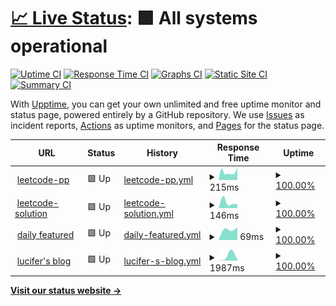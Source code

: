 # [📈 Live Status](https://lucifer.ren/leetcode-pp-available/): <!--live status--> **🟩 All systems operational**

[![Uptime CI](https://github.com/azl397985856/leetcode-pp-available/workflows/Uptime%20CI/badge.svg)](https://github.com/azl397985856/leetcode-pp-available/actions?query=workflow%3A%22Uptime+CI%22)
[![Response Time CI](https://github.com/azl397985856/leetcode-pp-available/workflows/Response%20Time%20CI/badge.svg)](https://github.com/azl397985856/leetcode-pp-available/actions?query=workflow%3A%22Response+Time+CI%22)
[![Graphs CI](https://github.com/azl397985856/leetcode-pp-available/workflows/Graphs%20CI/badge.svg)](https://github.com/azl397985856/leetcode-pp-available/actions?query=workflow%3A%22Graphs+CI%22)
[![Static Site CI](https://github.com/azl397985856/leetcode-pp-available/workflows/Static%20Site%20CI/badge.svg)](https://github.com/azl397985856/leetcode-pp-available/actions?query=workflow%3A%22Static+Site+CI%22)
[![Summary CI](https://github.com/azl397985856/leetcode-pp-available/workflows/Summary%20CI/badge.svg)](https://github.com/azl397985856/leetcode-pp-available/actions?query=workflow%3A%22Summary+CI%22)

With [Upptime](https://upptime.js.org), you can get your own unlimited and free uptime monitor and status page, powered entirely by a GitHub repository. We use [Issues](https://github.com/upptime/upptime/issues) as incident reports, [Actions](https://github.com/azl397985856/leetcode-pp-available/actions) as uptime monitors, and [Pages](https://upptime.github.io/upptime) for the status page.

<!--start: status pages-->
<!-- This summary is generated by Upptime (https://github.com/upptime/upptime) -->
<!-- Do not edit this manually, your changes will be overwritten -->
<!-- prettier-ignore -->
| URL | Status | History | Response Time | Uptime |
| --- | ------ | ------- | ------------- | ------ |
| <img alt="" src="https://favicons.githubusercontent.com/leetcode-solution.cn" height="13"> [leetcode-pp](https://leetcode-solution.cn/) | 🟩 Up | [leetcode-pp.yml](https://github.com/azl397985856/leetcode-pp-available/commits/HEAD/history/leetcode-pp.yml) | <details><summary><img alt="Response time graph" src="./graphs/leetcode-pp/response-time-week.png" height="20"> 215ms</summary><br><a href="https://azl397985856.github.io/leetcode-pp-available/history/leetcode-pp"><img alt="Response time 215" src="https://img.shields.io/endpoint?url=https%3A%2F%2Fraw.githubusercontent.com%2Fazl397985856%2Fleetcode-pp-available%2FHEAD%2Fapi%2Fleetcode-pp%2Fresponse-time.json"></a><br><a href="https://azl397985856.github.io/leetcode-pp-available/history/leetcode-pp"><img alt="24-hour response time 215" src="https://img.shields.io/endpoint?url=https%3A%2F%2Fraw.githubusercontent.com%2Fazl397985856%2Fleetcode-pp-available%2FHEAD%2Fapi%2Fleetcode-pp%2Fresponse-time-day.json"></a><br><a href="https://azl397985856.github.io/leetcode-pp-available/history/leetcode-pp"><img alt="7-day response time 215" src="https://img.shields.io/endpoint?url=https%3A%2F%2Fraw.githubusercontent.com%2Fazl397985856%2Fleetcode-pp-available%2FHEAD%2Fapi%2Fleetcode-pp%2Fresponse-time-week.json"></a><br><a href="https://azl397985856.github.io/leetcode-pp-available/history/leetcode-pp"><img alt="30-day response time 215" src="https://img.shields.io/endpoint?url=https%3A%2F%2Fraw.githubusercontent.com%2Fazl397985856%2Fleetcode-pp-available%2FHEAD%2Fapi%2Fleetcode-pp%2Fresponse-time-month.json"></a><br><a href="https://azl397985856.github.io/leetcode-pp-available/history/leetcode-pp"><img alt="1-year response time 215" src="https://img.shields.io/endpoint?url=https%3A%2F%2Fraw.githubusercontent.com%2Fazl397985856%2Fleetcode-pp-available%2FHEAD%2Fapi%2Fleetcode-pp%2Fresponse-time-year.json"></a></details> | <details><summary><a href="https://azl397985856.github.io/leetcode-pp-available/history/leetcode-pp">100.00%</a></summary><a href="https://azl397985856.github.io/leetcode-pp-available/history/leetcode-pp"><img alt="All-time uptime 100.00%" src="https://img.shields.io/endpoint?url=https%3A%2F%2Fraw.githubusercontent.com%2Fazl397985856%2Fleetcode-pp-available%2FHEAD%2Fapi%2Fleetcode-pp%2Fuptime.json"></a><br><a href="https://azl397985856.github.io/leetcode-pp-available/history/leetcode-pp"><img alt="24-hour uptime 100.00%" src="https://img.shields.io/endpoint?url=https%3A%2F%2Fraw.githubusercontent.com%2Fazl397985856%2Fleetcode-pp-available%2FHEAD%2Fapi%2Fleetcode-pp%2Fuptime-day.json"></a><br><a href="https://azl397985856.github.io/leetcode-pp-available/history/leetcode-pp"><img alt="7-day uptime 100.00%" src="https://img.shields.io/endpoint?url=https%3A%2F%2Fraw.githubusercontent.com%2Fazl397985856%2Fleetcode-pp-available%2FHEAD%2Fapi%2Fleetcode-pp%2Fuptime-week.json"></a><br><a href="https://azl397985856.github.io/leetcode-pp-available/history/leetcode-pp"><img alt="30-day uptime 100.00%" src="https://img.shields.io/endpoint?url=https%3A%2F%2Fraw.githubusercontent.com%2Fazl397985856%2Fleetcode-pp-available%2FHEAD%2Fapi%2Fleetcode-pp%2Fuptime-month.json"></a><br><a href="https://azl397985856.github.io/leetcode-pp-available/history/leetcode-pp"><img alt="1-year uptime 100.00%" src="https://img.shields.io/endpoint?url=https%3A%2F%2Fraw.githubusercontent.com%2Fazl397985856%2Fleetcode-pp-available%2FHEAD%2Fapi%2Fleetcode-pp%2Fuptime-year.json"></a></details>
| <img alt="" src="https://favicons.githubusercontent.com/leetcode-solution-leetcode-pp.gitbook.io" height="13"> [leetcode-solution](https://leetcode-solution-leetcode-pp.gitbook.io/leetcode-solution/) | 🟩 Up | [leetcode-solution.yml](https://github.com/azl397985856/leetcode-pp-available/commits/HEAD/history/leetcode-solution.yml) | <details><summary><img alt="Response time graph" src="./graphs/leetcode-solution/response-time-week.png" height="20"> 146ms</summary><br><a href="https://azl397985856.github.io/leetcode-pp-available/history/leetcode-solution"><img alt="Response time 146" src="https://img.shields.io/endpoint?url=https%3A%2F%2Fraw.githubusercontent.com%2Fazl397985856%2Fleetcode-pp-available%2FHEAD%2Fapi%2Fleetcode-solution%2Fresponse-time.json"></a><br><a href="https://azl397985856.github.io/leetcode-pp-available/history/leetcode-solution"><img alt="24-hour response time 146" src="https://img.shields.io/endpoint?url=https%3A%2F%2Fraw.githubusercontent.com%2Fazl397985856%2Fleetcode-pp-available%2FHEAD%2Fapi%2Fleetcode-solution%2Fresponse-time-day.json"></a><br><a href="https://azl397985856.github.io/leetcode-pp-available/history/leetcode-solution"><img alt="7-day response time 146" src="https://img.shields.io/endpoint?url=https%3A%2F%2Fraw.githubusercontent.com%2Fazl397985856%2Fleetcode-pp-available%2FHEAD%2Fapi%2Fleetcode-solution%2Fresponse-time-week.json"></a><br><a href="https://azl397985856.github.io/leetcode-pp-available/history/leetcode-solution"><img alt="30-day response time 146" src="https://img.shields.io/endpoint?url=https%3A%2F%2Fraw.githubusercontent.com%2Fazl397985856%2Fleetcode-pp-available%2FHEAD%2Fapi%2Fleetcode-solution%2Fresponse-time-month.json"></a><br><a href="https://azl397985856.github.io/leetcode-pp-available/history/leetcode-solution"><img alt="1-year response time 146" src="https://img.shields.io/endpoint?url=https%3A%2F%2Fraw.githubusercontent.com%2Fazl397985856%2Fleetcode-pp-available%2FHEAD%2Fapi%2Fleetcode-solution%2Fresponse-time-year.json"></a></details> | <details><summary><a href="https://azl397985856.github.io/leetcode-pp-available/history/leetcode-solution">100.00%</a></summary><a href="https://azl397985856.github.io/leetcode-pp-available/history/leetcode-solution"><img alt="All-time uptime 100.00%" src="https://img.shields.io/endpoint?url=https%3A%2F%2Fraw.githubusercontent.com%2Fazl397985856%2Fleetcode-pp-available%2FHEAD%2Fapi%2Fleetcode-solution%2Fuptime.json"></a><br><a href="https://azl397985856.github.io/leetcode-pp-available/history/leetcode-solution"><img alt="24-hour uptime 100.00%" src="https://img.shields.io/endpoint?url=https%3A%2F%2Fraw.githubusercontent.com%2Fazl397985856%2Fleetcode-pp-available%2FHEAD%2Fapi%2Fleetcode-solution%2Fuptime-day.json"></a><br><a href="https://azl397985856.github.io/leetcode-pp-available/history/leetcode-solution"><img alt="7-day uptime 100.00%" src="https://img.shields.io/endpoint?url=https%3A%2F%2Fraw.githubusercontent.com%2Fazl397985856%2Fleetcode-pp-available%2FHEAD%2Fapi%2Fleetcode-solution%2Fuptime-week.json"></a><br><a href="https://azl397985856.github.io/leetcode-pp-available/history/leetcode-solution"><img alt="30-day uptime 100.00%" src="https://img.shields.io/endpoint?url=https%3A%2F%2Fraw.githubusercontent.com%2Fazl397985856%2Fleetcode-pp-available%2FHEAD%2Fapi%2Fleetcode-solution%2Fuptime-month.json"></a><br><a href="https://azl397985856.github.io/leetcode-pp-available/history/leetcode-solution"><img alt="1-year uptime 100.00%" src="https://img.shields.io/endpoint?url=https%3A%2F%2Fraw.githubusercontent.com%2Fazl397985856%2Fleetcode-pp-available%2FHEAD%2Fapi%2Fleetcode-solution%2Fuptime-year.json"></a></details>
| <img alt="" src="https://favicons.githubusercontent.com/leetcode-solution-leetcode-pp.gitbook.io" height="13"> [daily featured](https://leetcode-solution-leetcode-pp.gitbook.io/mz-ri-yi-jm/readme) | 🟩 Up | [daily-featured.yml](https://github.com/azl397985856/leetcode-pp-available/commits/HEAD/history/daily-featured.yml) | <details><summary><img alt="Response time graph" src="./graphs/daily-featured/response-time-week.png" height="20"> 69ms</summary><br><a href="https://azl397985856.github.io/leetcode-pp-available/history/daily-featured"><img alt="Response time 69" src="https://img.shields.io/endpoint?url=https%3A%2F%2Fraw.githubusercontent.com%2Fazl397985856%2Fleetcode-pp-available%2FHEAD%2Fapi%2Fdaily-featured%2Fresponse-time.json"></a><br><a href="https://azl397985856.github.io/leetcode-pp-available/history/daily-featured"><img alt="24-hour response time 69" src="https://img.shields.io/endpoint?url=https%3A%2F%2Fraw.githubusercontent.com%2Fazl397985856%2Fleetcode-pp-available%2FHEAD%2Fapi%2Fdaily-featured%2Fresponse-time-day.json"></a><br><a href="https://azl397985856.github.io/leetcode-pp-available/history/daily-featured"><img alt="7-day response time 69" src="https://img.shields.io/endpoint?url=https%3A%2F%2Fraw.githubusercontent.com%2Fazl397985856%2Fleetcode-pp-available%2FHEAD%2Fapi%2Fdaily-featured%2Fresponse-time-week.json"></a><br><a href="https://azl397985856.github.io/leetcode-pp-available/history/daily-featured"><img alt="30-day response time 69" src="https://img.shields.io/endpoint?url=https%3A%2F%2Fraw.githubusercontent.com%2Fazl397985856%2Fleetcode-pp-available%2FHEAD%2Fapi%2Fdaily-featured%2Fresponse-time-month.json"></a><br><a href="https://azl397985856.github.io/leetcode-pp-available/history/daily-featured"><img alt="1-year response time 69" src="https://img.shields.io/endpoint?url=https%3A%2F%2Fraw.githubusercontent.com%2Fazl397985856%2Fleetcode-pp-available%2FHEAD%2Fapi%2Fdaily-featured%2Fresponse-time-year.json"></a></details> | <details><summary><a href="https://azl397985856.github.io/leetcode-pp-available/history/daily-featured">100.00%</a></summary><a href="https://azl397985856.github.io/leetcode-pp-available/history/daily-featured"><img alt="All-time uptime 100.00%" src="https://img.shields.io/endpoint?url=https%3A%2F%2Fraw.githubusercontent.com%2Fazl397985856%2Fleetcode-pp-available%2FHEAD%2Fapi%2Fdaily-featured%2Fuptime.json"></a><br><a href="https://azl397985856.github.io/leetcode-pp-available/history/daily-featured"><img alt="24-hour uptime 100.00%" src="https://img.shields.io/endpoint?url=https%3A%2F%2Fraw.githubusercontent.com%2Fazl397985856%2Fleetcode-pp-available%2FHEAD%2Fapi%2Fdaily-featured%2Fuptime-day.json"></a><br><a href="https://azl397985856.github.io/leetcode-pp-available/history/daily-featured"><img alt="7-day uptime 100.00%" src="https://img.shields.io/endpoint?url=https%3A%2F%2Fraw.githubusercontent.com%2Fazl397985856%2Fleetcode-pp-available%2FHEAD%2Fapi%2Fdaily-featured%2Fuptime-week.json"></a><br><a href="https://azl397985856.github.io/leetcode-pp-available/history/daily-featured"><img alt="30-day uptime 100.00%" src="https://img.shields.io/endpoint?url=https%3A%2F%2Fraw.githubusercontent.com%2Fazl397985856%2Fleetcode-pp-available%2FHEAD%2Fapi%2Fdaily-featured%2Fuptime-month.json"></a><br><a href="https://azl397985856.github.io/leetcode-pp-available/history/daily-featured"><img alt="1-year uptime 100.00%" src="https://img.shields.io/endpoint?url=https%3A%2F%2Fraw.githubusercontent.com%2Fazl397985856%2Fleetcode-pp-available%2FHEAD%2Fapi%2Fdaily-featured%2Fuptime-year.json"></a></details>
| <img alt="" src="https://favicons.githubusercontent.com/lucifer.ren" height="13"> [lucifer's blog](https://lucifer.ren/blog/) | 🟩 Up | [lucifer-s-blog.yml](https://github.com/azl397985856/leetcode-pp-available/commits/HEAD/history/lucifer-s-blog.yml) | <details><summary><img alt="Response time graph" src="./graphs/lucifer-s-blog/response-time-week.png" height="20"> 1987ms</summary><br><a href="https://azl397985856.github.io/leetcode-pp-available/history/lucifer-s-blog"><img alt="Response time 1987" src="https://img.shields.io/endpoint?url=https%3A%2F%2Fraw.githubusercontent.com%2Fazl397985856%2Fleetcode-pp-available%2FHEAD%2Fapi%2Flucifer-s-blog%2Fresponse-time.json"></a><br><a href="https://azl397985856.github.io/leetcode-pp-available/history/lucifer-s-blog"><img alt="24-hour response time 1987" src="https://img.shields.io/endpoint?url=https%3A%2F%2Fraw.githubusercontent.com%2Fazl397985856%2Fleetcode-pp-available%2FHEAD%2Fapi%2Flucifer-s-blog%2Fresponse-time-day.json"></a><br><a href="https://azl397985856.github.io/leetcode-pp-available/history/lucifer-s-blog"><img alt="7-day response time 1987" src="https://img.shields.io/endpoint?url=https%3A%2F%2Fraw.githubusercontent.com%2Fazl397985856%2Fleetcode-pp-available%2FHEAD%2Fapi%2Flucifer-s-blog%2Fresponse-time-week.json"></a><br><a href="https://azl397985856.github.io/leetcode-pp-available/history/lucifer-s-blog"><img alt="30-day response time 1987" src="https://img.shields.io/endpoint?url=https%3A%2F%2Fraw.githubusercontent.com%2Fazl397985856%2Fleetcode-pp-available%2FHEAD%2Fapi%2Flucifer-s-blog%2Fresponse-time-month.json"></a><br><a href="https://azl397985856.github.io/leetcode-pp-available/history/lucifer-s-blog"><img alt="1-year response time 1987" src="https://img.shields.io/endpoint?url=https%3A%2F%2Fraw.githubusercontent.com%2Fazl397985856%2Fleetcode-pp-available%2FHEAD%2Fapi%2Flucifer-s-blog%2Fresponse-time-year.json"></a></details> | <details><summary><a href="https://azl397985856.github.io/leetcode-pp-available/history/lucifer-s-blog">100.00%</a></summary><a href="https://azl397985856.github.io/leetcode-pp-available/history/lucifer-s-blog"><img alt="All-time uptime 100.00%" src="https://img.shields.io/endpoint?url=https%3A%2F%2Fraw.githubusercontent.com%2Fazl397985856%2Fleetcode-pp-available%2FHEAD%2Fapi%2Flucifer-s-blog%2Fuptime.json"></a><br><a href="https://azl397985856.github.io/leetcode-pp-available/history/lucifer-s-blog"><img alt="24-hour uptime 100.00%" src="https://img.shields.io/endpoint?url=https%3A%2F%2Fraw.githubusercontent.com%2Fazl397985856%2Fleetcode-pp-available%2FHEAD%2Fapi%2Flucifer-s-blog%2Fuptime-day.json"></a><br><a href="https://azl397985856.github.io/leetcode-pp-available/history/lucifer-s-blog"><img alt="7-day uptime 100.00%" src="https://img.shields.io/endpoint?url=https%3A%2F%2Fraw.githubusercontent.com%2Fazl397985856%2Fleetcode-pp-available%2FHEAD%2Fapi%2Flucifer-s-blog%2Fuptime-week.json"></a><br><a href="https://azl397985856.github.io/leetcode-pp-available/history/lucifer-s-blog"><img alt="30-day uptime 100.00%" src="https://img.shields.io/endpoint?url=https%3A%2F%2Fraw.githubusercontent.com%2Fazl397985856%2Fleetcode-pp-available%2FHEAD%2Fapi%2Flucifer-s-blog%2Fuptime-month.json"></a><br><a href="https://azl397985856.github.io/leetcode-pp-available/history/lucifer-s-blog"><img alt="1-year uptime 100.00%" src="https://img.shields.io/endpoint?url=https%3A%2F%2Fraw.githubusercontent.com%2Fazl397985856%2Fleetcode-pp-available%2FHEAD%2Fapi%2Flucifer-s-blog%2Fuptime-year.json"></a></details>

<!--end: status pages-->

[**Visit our status website →**](https://lucifer.ren/leetcode-pp-available/)
